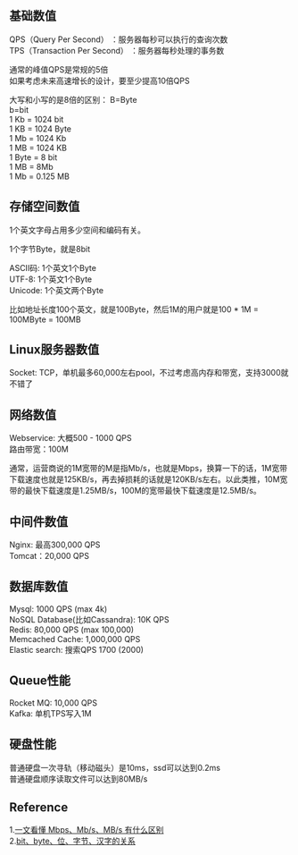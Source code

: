 
## 基础数值
QPS（Query Per Second） ：服务器每秒可以执行的查询次数  
TPS（Transaction Per Second） ：服务器每秒处理的事务数  

通常的峰值QPS是常规的5倍  
如果考虑未来高速增长的设计，要至少提高10倍QPS  

大写和小写的是8倍的区别： 
B=Byte  
b=bit  
1 Kb = 1024 bit  
1 KB = 1024 Byte  
1 Mb = 1024 Kb  
1 MB = 1024 KB  
1 Byte = 8 bit  
1 MB = 8Mb  
1 Mb = 0.125 MB  

## 存储空间数值
1个英文字母占用多少空间和编码有关。 

1个字节Byte，就是8bit

ASCII码: 1个英文1个Byte  
UTF-8: 1个英文1个Byte  
Unicode: 1个英文两个Byte  

比如地址长度100个英文，就是100Byte，然后1M的用户就是100 * 1M = 100MByte = 100MB

## Linux服务器数值
Socket: TCP，单机最多60,000左右pool，不过考虑高内存和带宽，支持3000就不错了

## 网络数值
Webservice: 大概500 - 1000 QPS  
路由带宽：100M  

通常，运营商说的1M宽带的M是指Mb/s，也就是Mbps，换算一下的话，1M宽带下载速度也就是125KB/s，再去掉损耗的话就是120KB/s左右。以此类推，10M宽带的最快下载速度是1.25MB/s，100M的宽带最快下载速度是12.5MB/s。

## 中间件数值
Nginx: 最高300,000 QPS  
Tomcat：20,000 QPS  

## 数据库数值
Mysql: 1000 QPS (max 4k)    
NoSQL Database(比如Cassandra): 10K QPS  
Redis: 80,000 QPS (max 100,000)   
Memcached Cache: 1,000,000 QPS  
Elastic search: 搜索QPS 1700 (2000)  

## Queue性能
Rocket MQ: 10,000 QPS  
Kafka: 单机TPS写入1M  

## 硬盘性能
普通硬盘一次寻轨（移动磁头）是10ms，ssd可以达到0.2ms  
普通硬盘顺序读取文件可以达到80MB/s  

## Reference
1.[一文看懂 Mbps、Mb/s、MB/s 有什么区别](https://www.ithome.com/0/437/491.htm)  
2.[bit、byte、位、字节、汉字的关系](https://blog.csdn.net/bigapple88/article/details/5601295)  
